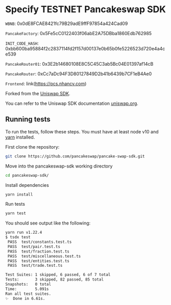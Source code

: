 # Specify TESTNET Pancakeswap SDK

`WBNB`: 0x0dE8FCAE8421fc79B29adE9ffF97854a424Cad09

`PancakeFactory`: 0x5Fe5cC0122403f06abE2A75DBba1860Edb762985

`INIT_CODE_HASH`: 0xbb600ba95884f2c2837114fd2f157d00137e0b65b0fe5226523d720e4a4ce539

`PancakeRouter01`: 0x3E2b14680108E8C5C45C3ab5Bc04E01397af14cB

`PancakeRouter`: 0xCc7aDc94F3D80127849D2b41b6439b7CF1eB4Ae0

`Frontend`: link(https://pcs.nhancv.com)

Forked from the [Uniswap SDK](https://github.com/Uniswap/uniswap-v2-sdk/commit/a88048e9c4198a5bdaea00883ca00c8c8e582605).

You can refer to the Uniswap SDK documentation [uniswap.org](https://uniswap.org/docs/v2/SDK/getting-started/).

## Running tests

To run the tests, follow these steps. You must have at least node v10 and [yarn](https://yarnpkg.com/) installed.

First clone the repository:

```sh
git clone https://github.com/pancakeswap/pancake-swap-sdk.git
```

Move into the pancakeswap-sdk working directory

```sh
cd pancakeswap-sdk/
```

Install dependencies

```sh
yarn install
```

Run tests

```sh
yarn test
```

You should see output like the following:

```sh
yarn run v1.22.4
$ tsdx test
 PASS  test/constants.test.ts
 PASS  test/pair.test.ts
 PASS  test/fraction.test.ts
 PASS  test/miscellaneous.test.ts
 PASS  test/entities.test.ts
 PASS  test/trade.test.ts

Test Suites: 1 skipped, 6 passed, 6 of 7 total
Tests:       3 skipped, 82 passed, 85 total
Snapshots:   0 total
Time:        5.091s
Ran all test suites.
✨  Done in 6.61s.
```
